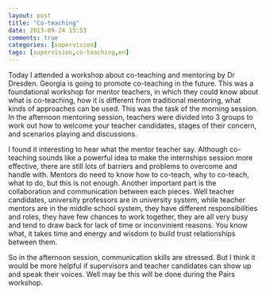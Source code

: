 ```yaml
---
layout: post
title: "Co-teaching"
date: 2013-09-24 15:53
comments: true
categories: [supervision]
tags: [supervision,co-teaching,en]
---
```

Today I attended a workshop about co-teaching and mentoring by Dr Dresden. Georgia is going to promote co-teaching in the future. This was a foundational workshop for mentor teachers, in which they could know about what is co-teaching, how it is different from traditional mentoring, what kinds of approaches can be used. This was the task of the morning session. In the afternoon mentoring session, teachers were divided into 3 groups to work out how to welcome your teacher candidates, stages of their concern, and scenarios playing and discussions.  

I found it interesting to hear what the mentor teacher say. Although co-teaching sounds like a powerful idea to make the internships session more effective, there are still lots of barriers and problems to overcome and handle with. Mentors do need to know how to co-teach, why to co-teach, what to do, but this is not enough. Another important part is the collaboration and communication between each pieces. Well teacher candidates, university professors are in university system, while teacher mentors are in the middle school system, they have different responsibilities and roles, they have few chances to work together, they are all very busy and tend to draw back for lack of time or inconvinient reasons. You know what, it takes time and energy and wisdom to build trust relationships between them.  

So in the afternoon session, communication skills are stressed. But I think it would be more helpful if supervisors and teacher candidates can show up and speak their voices. Well may be this will be done during the Pairs workshop.  